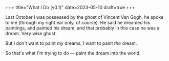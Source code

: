 +++
title="What I Do (v0.1)"
date=2023-05-10
draft=true
+++

Last October I was possessed by the ghost of Vincent Van Gogh,
he spoke to me (through my right ear only, of course).
He said he dreamed his paintings,
and painted his dream,
and that probably in this case he was a dream.
Very wise ghost.

But I don't want to paint my dreams, I want to paint *the* dream.

So that's what I'm trying to do &mdash; paint the dream into the world.
